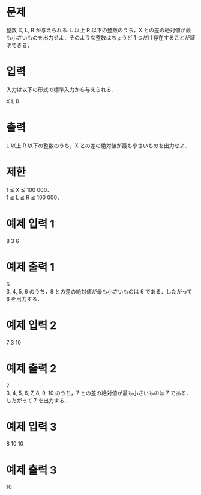 # 문제
整数 X, L, R が与えられる. L 以上 R 以下の整数のうち，X との差の絶対値が最も小さいものを出力せよ．そのような整数はちょうど 1 つだけ存在することが証明できる．

# 입력
入力は以下の形式で標準入力から与えられる．

X L R
# 출력
L 以上 R 以下の整数のうち，X との差の絶対値が最も小さいものを出力せよ．

# 제한
1 ≦ X ≦ 100 000．  
1 ≦ L ≦ R ≦ 100 000．
# 예제 입력 1 
8 3 6
# 예제 출력 1 
6  
3, 4, 5, 6 のうち，8 との差の絶対値が最も小さいものは 6 である．したがって 6 を出力する．
# 예제 입력 2 
7 3 10
# 예제 출력 2 
7  
3, 4, 5, 6, 7, 8, 9, 10 のうち，7 との差の絶対値が最も小さいものは 7 である．したがって 7 を出力する．
# 예제 입력 3 
8 10 10
# 예제 출력 3 
10
